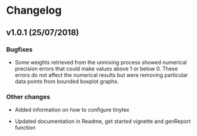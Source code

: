 # Changelog

## v1.0.1 (25/07/2018)

### Bugfixes

* Some weights retrieved from the unmixing process showed numerical precision errors that could make values above 1 or below 0. These errors do not affect the numerical results but were removing particular data points from bounded boxplot graphs.

### Other changes

* Added information on how to configure tinytex

* Updated documentation in Readme, get started vignette and genReport function




